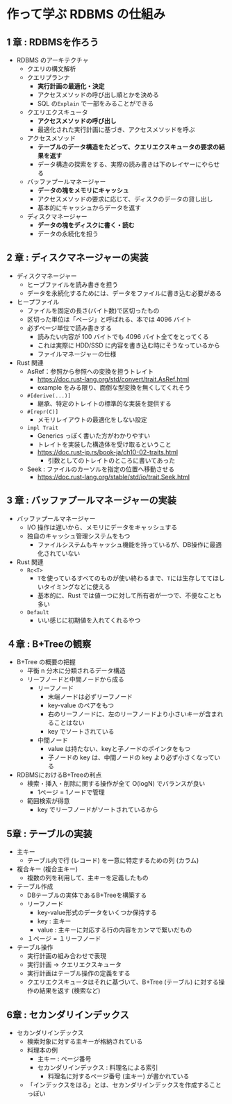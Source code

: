 # 作って学ぶ RDBMS の仕組み

## 1 章 : RDBMSを作ろう

- RDBMS のアーキテクチャ
  - クエリの構文解析
  - クエリプランナ
    - **実行計画の最適化・決定**
    - アクセスメソッドの呼び出し順とかを決める
    - SQL の`Explain` で一部をみることができる
  - クエリエクスキュータ
    - **アクセスメソッドの呼び出し**
    - 最適化された実行計画に基づき、アクセスメソッドを呼ぶ
  - アクセスメソッド
    - **テーブルのデータ構造をたどって、クエリエクスキュータの要求の結果を返す**
    - データ構造の探索をする、実際の読み書きは下のレイヤーにやらせる
  - バッファプールマネージャー
    - **データの塊をメモリにキャッシュ**
    - アクセスメソッドの要求に応じて、ディスクのデータの貸し出し
    - 基本的にキャッシュからデータを返す
  - ディスクマネージャー
    - **データの塊をディスクに書く・読む**
    - データの永続化を担う

## 2 章 : ディスクマネージャーの実装

- ディスクマネージャー
  - ヒープファイルを読み書きを担う
  - データを永続化するためには、データをファイルに書き込む必要がある
- ヒープファイル
  - ファイルを固定の長さ(バイト数)で区切ったもの
  - 区切った単位は「ページ」と呼ばれる、本では 4096 バイト
  - 必ずページ単位で読み書きする
    - 読みたい内容が 100 バイトでも 4096 バイト全てをとってくる
    - これは実際に HDD/SSD に内容を書き込む時にそうなっているから
    - ファイルマネージャーの仕様
- Rust 関連
  - AsRef：参照から参照への変換を担うトレイト
    - https://doc.rust-lang.org/std/convert/trait.AsRef.html
    - example をみる限り、面倒な型変換を無くしてくれそう
  - `#[derive(...)]`
    - 継承、特定のトレイトの標準的な実装を提供する
  - `#[repr(C)]`
    - メモリレイアウトの最適化をしない設定
  - `impl Trait`
    - Generics っぽく書いた方がわかりやすい
    - トレイトを実装した構造体を受け取るということ
    - https://doc.rust-jp.rs/book-ja/ch10-02-traits.html
      - 引数としてのトレイトのところに書いてあった
  - Seek : ファイルのカーソルを指定の位置へ移動させる
    - https://doc.rust-lang.org/stable/std/io/trait.Seek.html

## 3 章 : バッファプールマネージャーの実装

- バッファプールマネージャー
  - I/O 操作は遅いから、メモリにデータをキャッシュする
  - 独自のキャッシュ管理システムをもつ
    - ファイルシステムもキャッシュ機能を持っているが、DB操作に最適化されていない
- Rust 関連
  - `Rc<T>`
    - `T`を使っているすべてのものが使い終わるまで、`T`には生存しててほしいタイミングなどに使える
    - 基本的に、Rust では値一つに対して所有者が一つで、不便なことも多い
  - `Default`
    - いい感じに初期値を入れてくれるやつ

## ４章 : B+Treeの観察

- B+Tree の概要の把握
  - 平衡 n 分木に分類されるデータ構造
  - リーフノードと中間ノードから成る
    - リーフノード
      - 末端ノードは必ずリーフノード
      - key-value のペアをもつ
      - 右のリーフノードに、左のリーフノードより小さいキーが含まれることはない
      - key でソートされている
    - 中間ノード
      - value は持たない、keyと子ノードのポインタをもつ
      - 子ノードの key は、中間ノードの key より必ず小さくなっている
- RDBMSにおけるB+Treeの利点
  - 検索・挿入・削除に関する操作が全て O(logN) でバランスが良い
    - 1ページ = 1ノードで管理
  - 範囲検索が得意
    - key でリーフノードがソートされているから

## 5章 : テーブルの実装

- 主キー
  - テーブル内で行 (レコード) を一意に特定するための列 (カラム)
- 複合キー (複合主キー)
  - 複数の列を利用して、主キーを定義したもの
- テーブル作成
  - DBテーブルの実体であるB+Treeを構築する
  - リーフノード
    - key-value形式のデータをいくつか保持する
    - key : 主キー
    - value : 主キーに対応する行の内容をカンマで繋いだもの
  - １ページ = １リーフノード 
- テーブル操作
  - 実行計画の組み合わせで表現
  - 実行計画 -> クエリエクスキュータ
  - 実行計画はテーブル操作の定義をする
  - クエリエクスキュータはそれに基づいて、B+Tree (テーブル) に対する操作の結果を返す (検索など)

## 6章 : セカンダリインデックス

- セカンダリインデックス
  - 検索対象に対する主キーが格納されている
  - 料理本の例
    - 主キー : ページ番号
    - セカンダリインデックス : 料理名による索引
      - 料理名に対するページ番号 (主キー) が書かれている
  - 「インデックスをはる」とは、セカンダリインデックスを作成することっぽい
